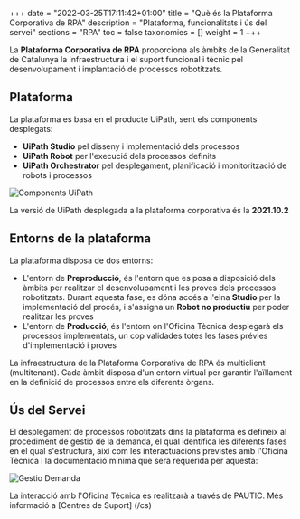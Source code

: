 +++
date        = "2022-03-25T17:11:42+01:00"
title       = "Què és la Plataforma Corporativa de RPA"
description = "Plataforma, funcionalitats i ús del servei"
sections    = "RPA"
toc 		= false
taxonomies  = []
weight 		= 1
+++

La **Plataforma Corporativa de RPA** proporciona als àmbits de la Generalitat de Catalunya la infraestructura i el suport funcional i tècnic pel desenvolupament i implantació de processos robotitzats.

## Plataforma

La plataforma es basa en el producte UiPath, sent els components desplegats:

- **UiPath Studio** pel disseny i implementació dels processos
- **UiPath Robot** per l'execució dels processos definits
- **UiPath Orchestrator** pel desplegament, planificació i monitorització de robots i processos

![Components UiPath](/related/rpa/uipath.png)

La versió de UiPath desplegada a la plataforma corporativa és la **2021.10.2**

## Entorns de la plataforma

La plataforma disposa de dos entorns:

- L'entorn de **Preproducció**, és l'entorn que es posa a disposició dels àmbits per realitzar el desenvolupament i les proves dels processos robotitzats. Durant aquesta fase, es dóna accés a l'eina **Studio** per la implementació del procés, i s'assigna un **Robot no productiu** per poder realitzar les proves
- L'entorn de **Producció**, és l'entorn on l'Oficina Tècnica desplegarà els processos implementats, un cop validades totes les fases prévies d'implementació i proves

La infraestructura de la Plataforma Corporativa de RPA és multiclient (multitenant). Cada àmbit disposa d'un entorn virtual per garantir l'aïllament en la definició de processos entre els diferents òrgans.

## Ús del Servei

El desplegament de processos robotitzats dins la plataforma es defineix al procediment de gestió de la demanda, el qual identifica les diferents fases en el qual s'estructura, així com les interactuacions previstes amb l'Oficina Tècnica i la documentació mínima que serà requerida per aquesta:

![Gestio Demanda](/related/rpa/demanda.png)

La interacció amb l'Oficina Tècnica es realitzarà a través de PAUTIC. Més informació a [Centres de Suport] (/cs)
